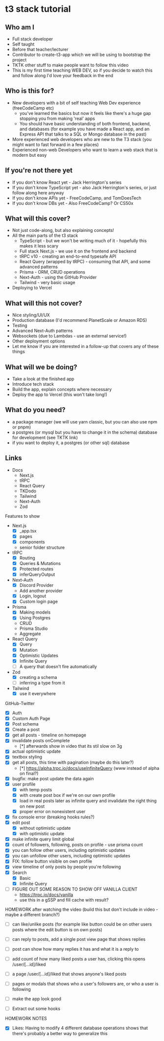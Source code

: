 # t3 stack tutorial

## Who am I
- Full stack developer
- Self taught
- Before that teacher/lecturer
- Contributor to create-t3-app which we will be using to bootstrap the project
- TKTK other stuff to make people want to follow this video
- This is my first time teaching WEB DEV, so if you decide to watch this and follow along I'd love your feedback in the end

## Who is this for?
- New developers with a bit of self teaching Web Dev experience (freeCodeCamp etc)
  - you've learned the basics but now it feels like there's a huge gap stopping you from making 'real' apps
  - You should have basic understanding of both frontend, backend, and databases (for example you have made a React app, and an Express API that talks to a SQL or Mongo database in the past)
- More experienced web developers who are new to the T3 stack (you might want to fast forward in a few places)
- Experienced non-web Developers who want to learn a web stack that is modern but easy

## If you're not there yet
- If you don't know React yet - Jack Herrington's series
- If you don't know TypeScript yet - also Jack Herrington's series, or just follow along here anyway
- If you don't know APIs yet - FreeCodeCamp, and TomDoesTech
- If you don't know DBs yet - Also FreeCodeCamp? Or CS50x

## What will this cover?
- Not just code-along, but also explaining concepts!
- All the main parts of the t3 stack
  - TypeScript - but we won't be writing much of it - hopefully this makes it less scary
  - Full stack Next.js - we use it on the frontend and backend
  - tRPC v10 - creating an end-to-end typesafe API
  - React Query (wrapped by tRPC) - consuming that API, and some advanced patterns
  - Prisma - ORM, CRUD operations
  - Next-Auth - using the GitHub Provider
  - Tailwind - very basic usage
- Deploying to Vercel

## What will this not cover?
- Nice styling/UI/UX
- Production database (I'd recommend PlanetScale or Amazon RDS)
- Testing
- Advanced Next-Auth patterns
- Websockets (due to Lambdas - use an external service!)
- Other deployment options
- Let me know if you are interested in a follow-up that covers any of these things

## What will we be doing?
- Take a look at the finished app
- Introduce tech stack
- Build the app, explain concepts where necessary
- Deploy the app to Vercel (this won't take long!)

## What do you need?
- a package manager (we will use yarn classic, but you can also use npm or pnpm)
- a postgres (or mysql but you have to change it in the schema) database for development (see TKTK link)
- if you want to deploy it, a postgres (or other sql) database

## Links
- Docs
  - Next.js
  - tRPC
  - React Query
  - TKDodo
  - Tailwind
  - Next-Auth
  - Zod

Features to show
- Next.js
  - [x] _app.tsx
  - [x] pages
  - [x] components
  - senior folder structure
- tRPC
  - [x] Routing
  - [x] Queries & Mutations
  - [x] Protected routes
  - [x] inferQueryOutput
- Next-Auth
  - [x] Discord Provider
  - Add another provider
  - [x] Login, logout
  - [x] Custom login page
- Prisma
  - [x] Making models
  - [x] Using Postgres
  - CRUD
  - Prisma Studio
  - Aggregate
- React Query
  - [x] Query
  - [x] Mutation
  - [x] Optimistic Updates
  - [x] Infinite Query
  - [ ] A query that doesn't fire automatically
- Zod
  - [x] creating a schema
  - [ ] inferring a type from it
- Tailwind
  - [x] use it everywhere

GitHub-Twitter
- [x] Auth
- [x] Custom Auth Page
- [x] Post schema
- [x] Create a post
- [x] get all posts - timeline on homepage
- [x] invalidate posts onComplete
  - [*] afterwards show in video that its stil slow on 3g
- [x] actual optimistic update
- [x] textbox styling
- [x] get all posts, this time with pagination (maybe do this later?)
  - [*] https://alpha.trpc.io/docs/useInfiniteQuery (www instead of alpha on final?)
- [x] bugfix: make post update the data again
- [x] user profile
  - [x] with temp posts
  - [x] with create post box if we're on our own profile
  - [x] load in real posts later as infinite query and invalidate the right thing on new post
  - [x] proper error on nonexistent user
- [x] fix console error (breaking hooks rules?)
- [x] edit post
  - [x] without optimistic update
  - [x] with optimistic update
- [x] make infinite query limit global
- [x] count of followers, following, posts on profile - use prisma count
- [x] you can follow other users, including optimistic updates
- [x] you can unfollow other users, including optimistic updates
- [x] FIX: follow button visible on own profile
- [x] view timeline of only posts by people you're following
- [x] Search
  - [x] Basic
  - [x] Infinite Query  
- [ ] FIGURE OUT SOME REASON TO SHOW OFF VANILLA CLIENT
  - https://trpc.io/docs/vanilla
  - use this in a gSSP and fill cache with result?

HOMEWORK after watching the video (build this but don't include in video - maybe a different branch?)
- [ ] can like/unlike posts (for example like button could be on other users posts where the edit button is on own posts)
- [ ] can reply to posts, add a single post view page that shows replies
- [ ] post can show how many replies it has and what it is a reply to
- [ ] add count of how many liked posts a user has, clicking this opens /user/[...id]/liked
- [ ] a page /user/[...id]/liked that shows anyone's liked posts
- [ ] pages or modals that shows who a user's followers are, or who a user is following
- [ ] make the app look good

- [ ] Extract out some hooks

HOMEWORK NOTES
- [x] Likes: Having to modify 4 different database operations shows that there's probably a better way to generalize this